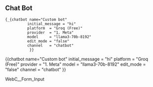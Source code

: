 ## Chat Bot

<link rel="stylesheet" href="/assets/plugins/highlight/default.min.css">
<script src="/assets/plugins/highlight/highlight.min.js"></script>


```
{_{chatbot name="Custom bot"
          initial_message = "hi"
          platform  = "Groq (Free)"
          provider  = "1. Meta" 
          model     = "llama3-70b-8192" 
          edit_mode = "false" 
          channel   = "chatbot" 
           }}
```

<script src="/assets/plugins/marked/marked.min.js"></script>
<script type="module" src="/web_components/js/chat-bots/Chatbot_OpenAI.mjs"></script>



{{chatbot name="Custom bot"
          initial_message = "hi"
          platform  = "Groq (Free)"
          provider  = "1. Meta" 
          model     = "llama3-70b-8192" 
          edit_mode = "false" 
          channel   = "chatbot" 
           }}

WebC__Form_Input


<script>
    window.hljs?.highlightAll()
</script>